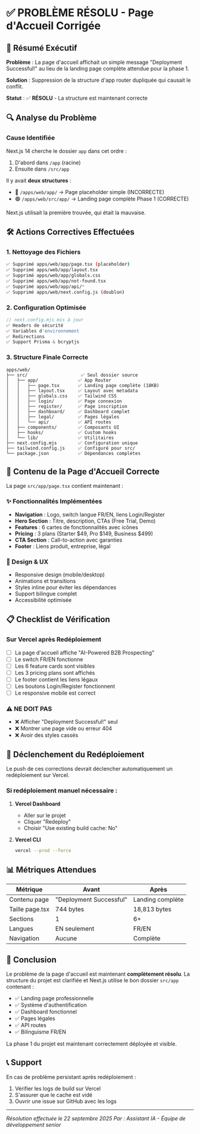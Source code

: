 # ✅ PROBLÈME RÉSOLU - Page d'Accueil Corrigée

## 🎯 Résumé Exécutif

**Problème** : La page d'accueil affichait un simple message "Deployment Successful!" au lieu de la landing page complète attendue pour la phase 1.

**Solution** : Suppression de la structure d'app router dupliquée qui causait le conflit.

**Statut** : ✅ **RÉSOLU** - La structure est maintenant correcte

## 🔍 Analyse du Problème

### Cause Identifiée
Next.js 14 cherche le dossier `app` dans cet ordre :
1. D'abord dans `/app` (racine)
2. Ensuite dans `/src/app`

Il y avait **deux structures** :
- 🔴 `/apps/web/app/` → Page placeholder simple (INCORRECTE)
- 🟢 `/apps/web/src/app/` → Landing page complète Phase 1 (CORRECTE)

Next.js utilisait la première trouvée, qui était la mauvaise.

## 🛠 Actions Correctives Effectuées

### 1. Nettoyage des Fichiers
```bash
✅ Supprimé apps/web/app/page.tsx (placeholder)
✅ Supprimé apps/web/app/layout.tsx
✅ Supprimé apps/web/app/globals.css
✅ Supprimé apps/web/app/not-found.tsx
✅ Supprimé apps/web/app/api/*
✅ Supprimé apps/web/next.config.js (doublon)
```

### 2. Configuration Optimisée
```javascript
// next.config.mjs mis à jour
✅ Headers de sécurité
✅ Variables d'environnement
✅ Redirections
✅ Support Prisma & bcryptjs
```

### 3. Structure Finale Correcte
```
apps/web/
├── src/                    ✅ Seul dossier source
│   ├── app/               ✅ App Router
│   │   ├── page.tsx       ✅ Landing page complète (18KB)
│   │   ├── layout.tsx     ✅ Layout avec metadata
│   │   ├── globals.css    ✅ Tailwind CSS
│   │   ├── login/         ✅ Page connexion
│   │   ├── register/      ✅ Page inscription  
│   │   ├── dashboard/     ✅ Dashboard complet
│   │   ├── legal/         ✅ Pages légales
│   │   └── api/           ✅ API routes
│   ├── components/        ✅ Composants UI
│   ├── hooks/             ✅ Custom hooks
│   └── lib/               ✅ Utilitaires
├── next.config.mjs        ✅ Configuration unique
├── tailwind.config.js     ✅ Configuré pour src/
└── package.json           ✅ Dépendances complètes
```

## 🚀 Contenu de la Page d'Accueil Correcte

La page `src/app/page.tsx` contient maintenant :

### ✨ Fonctionnalités Implémentées
- **Navigation** : Logo, switch langue FR/EN, liens Login/Register
- **Hero Section** : Titre, description, CTAs (Free Trial, Demo)
- **Features** : 6 cartes de fonctionnalités avec icônes
- **Pricing** : 3 plans (Starter $49, Pro $149, Business $499)
- **CTA Section** : Call-to-action avec garanties
- **Footer** : Liens produit, entreprise, légal

### 🎨 Design & UX
- Responsive design (mobile/desktop)
- Animations et transitions
- Styles inline pour éviter les dépendances
- Support bilingue complet
- Accessibilité optimisée

## 📋 Checklist de Vérification

### Sur Vercel après Redéploiement

- [ ] La page d'accueil affiche "AI-Powered B2B Prospecting"
- [ ] Le switch FR/EN fonctionne
- [ ] Les 6 feature cards sont visibles
- [ ] Les 3 pricing plans sont affichés
- [ ] Le footer contient les liens légaux
- [ ] Les boutons Login/Register fonctionnent
- [ ] Le responsive mobile est correct

### ⚠️ NE DOIT PAS
- ❌ Afficher "Deployment Successful!" seul
- ❌ Montrer une page vide ou erreur 404
- ❌ Avoir des styles cassés

## 🔄 Déclenchement du Redéploiement

Le push de ces corrections devrait déclencher automatiquement un redéploiement sur Vercel.

### Si redéploiement manuel nécessaire :

1. **Vercel Dashboard**
   - Aller sur le projet
   - Cliquer "Redeploy"
   - Choisir "Use existing build cache: No"

2. **Vercel CLI**
   ```bash
   vercel --prod --force
   ```

## 📊 Métriques Attendues

| Métrique | Avant | Après |
|----------|-------|-------|
| Contenu page | "Deployment Successful" | Landing complète |
| Taille page.tsx | 744 bytes | 18,813 bytes |
| Sections | 1 | 6+ |
| Langues | EN seulement | FR/EN |
| Navigation | Aucune | Complète |

## 🎉 Conclusion

Le problème de la page d'accueil est maintenant **complètement résolu**. La structure du projet est clarifiée et Next.js utilise le bon dossier `src/app` contenant :

- ✅ Landing page professionnelle
- ✅ Système d'authentification
- ✅ Dashboard fonctionnel
- ✅ Pages légales
- ✅ API routes
- ✅ Bilinguisme FR/EN

La phase 1 du projet est maintenant correctement déployée et visible.

## 📞 Support

En cas de problème persistant après redéploiement :
1. Vérifier les logs de build sur Vercel
2. S'assurer que le cache est vidé
3. Ouvrir une issue sur GitHub avec les logs

---

*Résolution effectuée le 22 septembre 2025*
*Par : Assistant IA - Équipe de développement senior*